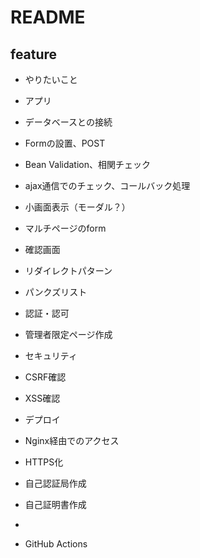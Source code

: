 # README
## feature

- やりたいこと
- アプリ
- データベースとの接続
- Formの設置、POST
- Bean Validation、相関チェック
- ajax通信でのチェック、コールバック処理
- 小画面表示（モーダル？）
- マルチページのform
- 確認画面
- リダイレクトパターン
- パンクズリスト
- 認証・認可
 - 管理者限定ページ作成
- セキュリティ
 - CSRF確認
 -  XSS確認

- デプロイ
- Nginx経由でのアクセス
- HTTPS化
 - 自己認証局作成
 - 自己証明書作成
 - 
- GitHub Actions